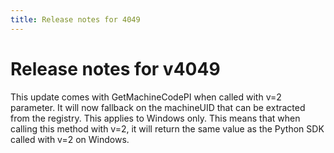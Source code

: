 ```yaml
---
title: Release notes for 4049
---
```


# Release notes for v4049

This update comes with GetMachineCodePI when called with v=2 parameter. It will now fallback on the machineUID that can be extracted from the registry. This applies to Windows only.
This means that when calling this method with v=2, it will return the same value as the Python SDK called with v=2 on Windows.
